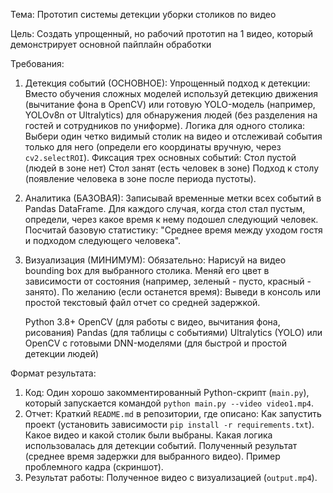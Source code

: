 
Тема: Прототип системы детекции уборки столиков по видео

Цель: Создать упрощенный, но рабочий прототип на 1 видео, который демонстрирует основной пайплайн обработки

 Требования:

1. Детекция событий (ОСНОВНОЕ):
   Упрощенный подход к детекции: Вместо обучения сложных моделей используй детекцию движения (вычитание фона в OpenCV) или готовую YOLO-модель (например, YOLOv8n от Ultralytics) для обнаружения людей (без разделения на гостей и сотрудников по униформе).
   Логика для одного столика: Выбери один четко видимый столик на видео и отслеживай события только для него (определи его координаты вручную, через `cv2.selectROI`).
   Фиксация трех основных событий:
  Стол пустой (людей в зоне нет)
Стол занят (есть человек в зоне)
Подход к столу (появление человека в зоне после периода пустоты).

2. Аналитика (БАЗОВАЯ):
   Записывай временные метки всех событий в Pandas DataFrame.
   Для каждого случая, когда стол стал пустым, определи, через какое время к нему подошел следующий человек.
   Посчитай базовую статистику: "Среднее время между уходом гостя и подходом следующего человека".

3. Визуализация (МИНИМУМ):
   Обязательно: Нарисуй на видео bounding box для выбранного столика. Меняй его цвет в зависимости от состояния (например, зеленый - пусто, красный - занято).
   По желанию (если останется время): Выведи в консоль или простой текстовый файл отчет со средней задержкой.

   Python 3.8+
   OpenCV (для работы с видео, вычитания фона, рисования)
   Pandas (для таблицы с событиями)
   Ultralytics (YOLO) или OpenCV с готовыми DNN-моделями (для быстрой и простой детекции людей)

 Формат результата:

1.  Код: Один хорошо закомментированный Python-скрипт (`main.py`), который запускается командой `python main.py --video video1.mp4`.
2.  Отчет: Краткий `README.md` в репозитории, где описано:
       Как запустить проект (установить зависимости `pip install -r requirements.txt`).
       Какое видео и какой столик были выбраны.
       Какая логика использовалась для детекции событий.
       Полученный результат (среднее время задержки для выбранного видео).
       Пример проблемного кадра (скриншот).
3.  Результат работы: Полученное видео с визуализацией (`output.mp4`).
